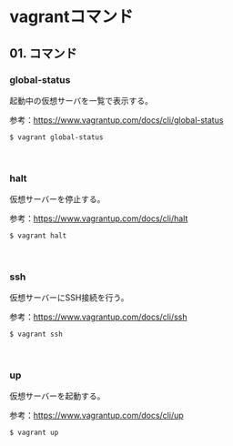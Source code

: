 # vagrantコマンド

## 01. コマンド

### global-status

起動中の仮想サーバを一覧で表示する。

参考：https://www.vagrantup.com/docs/cli/global-status

```bash
$ vagrant global-status
```

<br>

### halt

仮想サーバーを停止する。

参考：https://www.vagrantup.com/docs/cli/halt

```bash
$ vagrant halt
```

<br>

### ssh

仮想サーバーにSSH接続を行う。

参考：https://www.vagrantup.com/docs/cli/ssh

```bash
$ vagrant ssh
```

<br>

### up

仮想サーバーを起動する。

参考：https://www.vagrantup.com/docs/cli/up

```bash
$ vagrant up
```

